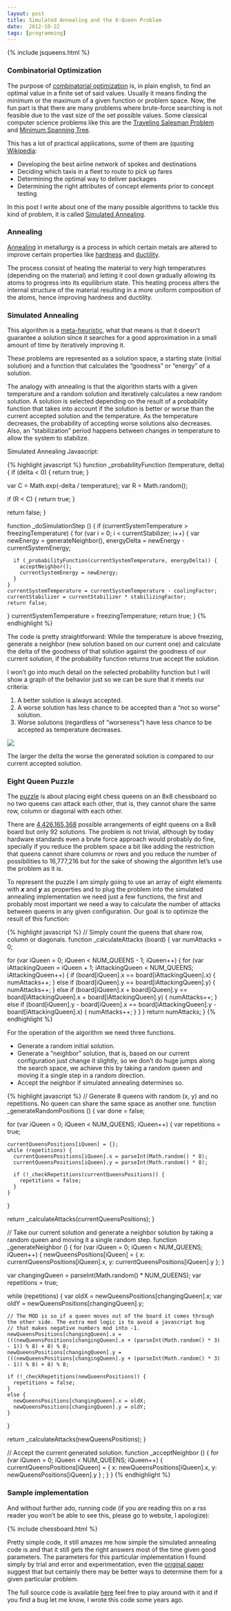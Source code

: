 ```yaml
---
layout: post
title: Simulated Annealing and the 8-Queen Problem
date:  2012-10-22
tags: [programming]
---
```

{% include jsqueens.html %}

### Combinatorial Optimization

The purpose of [combinatorial optimization](http://en.wikipedia.org/wiki/Combinatorial_optimization)
is, in plain english, to find an optimal value in a finite set of said
values. Usually it means finding the minimum or the maximum of a given
function or problem space. Now, the fun part is that there are many
problems where brute-force searching is not feasible due to the vast
size of the set possible values. Some classical computer science
problems like this are the [Traveling Salesman Problem](http://en.wikipedia.org/wiki/Traveling_salesman_problem) and
[Minimum Spanning Tree](http://en.wikipedia.org/wiki/Minimum_spanning_tree).

This has a lot of practical applications, some of them are (quoting
[Wikipedia](http://en.wikipedia.com\)):

  - Developing the best airline network of spokes and destinations
  - Deciding which taxis in a fleet to route to pick up fares
  - Determining the optimal way to deliver packages
  - Determining the right attributes of concept elements prior to
    concept testing

In this post I write about one of the many possible algorithms to tackle
this kind of problem, it is called [Simulated Annealing](http://en.wikipedia.org/wiki/Simulated_annealing).

### Annealing

[Annealing](http://en.wikipedia.org/wiki/Annealing_\(metallurgy\)) in
metallurgy is a process in which certain metals are altered to improve
certain properties like [hardness](http://en.wikipedia.org/wiki/Hardness) and
[ductility](http://en.wikipedia.org/wiki/Ductility).

The process consist of heating the material to very high temperatures
(depending on the material) and letting it cool down gradually allowing
its atoms to progress into its equilibrium state. This heating process
alters the internal structure of the material resulting in a more
uniform composition of the atoms, hence improving hardness and
ductility.

### Simulated Annealing

This algorithm is a
[meta-heuristic](http://en.wikipedia.org/wiki/Metaheuristic), what that
means is that it doesn’t guarantee a solution since it searches for a
good approximation in a small amount of time by iteratively improving
it.

These problems are represented as a solution space, a starting state
(initial solution) and a function that calculates the “goodness” or
“energy” of a solution.

The analogy with annealing is that the algorithm starts with a given
temperature and a random solution and iteratively calculates a new
random solution. A solution is selected depending on the result of a
probability function that takes into account if the solution is better
or worse than the current accepted solution and the temperature. As the
temperature decreases, the probability of accepting worse solutions also
decreases. Also, an “stabilization” period happens between changes in
temperature to allow the system to stabilize.

Simulated Annealing Javascript:


{% highlight javascript %}
function _probabilityFunction (temperature, delta) {
  if (delta < 0) {
    return true;
  }

  var C = Math.exp(-delta / temperature);
  var R = Math.random();

  if (R < C) {
    return true;
  }

  return false;
}

function _doSimulationStep () {
  if (currentSystemTemperature > freezingTemperature) {
    for (var i = 0; i < currentStabilizer; i++) {
      var newEnergy = generateNeighbor(),
      energyDelta = newEnergy - currentSystemEnergy;

      if (_probabilityFunction(currentSystemTemperature, energyDelta)) {
        acceptNeighbor();
        currentSystemEnergy = newEnergy;
      }
    }
    currentSystemTemperature = currentSystemTemperature - coolingFactor;
    currentStabilizer = currentStabilizer * stabilizingFactor;
    return false;
  }
  currentSystemTemperature = freezingTemperature;
  return true;
}
{% endhighlight %}

The code is pretty straightforward: While the temperature is above
freezing, generate a neighbor (new solution based on our current one)
and calculate the delta of the goodness of that solution against the
goodness of our current solution, if the probability function returns
true accept the solution.

I won’t go into much detail on the selected probability function but I
will show a graph of the behavior just so we can be sure that it meets
our criteria:

1.  A better solution is always accepted.
2.  A worse solution has less chance to be accepted than a “not so
    worse” solution.
3.  Worse solutions (regardless of “worseness”) have less chance to be
    accepted as temperature decreases.

<img class="center" src="/assets/images/sa-probability.png" />


The larger the delta the worse the generated solution is compared to our
current accepted solution.

### Eight Queen Puzzle

The [puzzle](http://en.wikipedia.org/wiki/Eight_queens_puzzle) is about
placing eight chess queens on an 8x8 chessboard so no two queens can
attack each other, that is, they cannot share the same row, column or
diagonal with each other.

There are [4,426,165,368](http://en.wikipedia.org/wiki/Combination)
possible arrangements of eight queens on a 8x8 board but only 92
solutions. The problem is not trivial, although by today hardware
standards even a brute force approach would probably do fine, specially
if you reduce the problem space a bit like adding the restriction that
queens cannot share columns or rows and you reduce the number of
possibilities to 16,777,216 but for the sake of showing the algorithm
let’s use the problem as it is.

To represent the puzzle I am simply going to use an array of eight
elements with ***x*** and ***y*** as properties and to plug the problem
into the simulated annealing implementation we need just a few
functions, the first and probably most important we need a way to
calculate the number of attacks between queens in any given
configuration. Our goal is to optimize the result of this function:

{% highlight javascript %}
// Simply count the queens that share row, column or diagonals.
function _calculateAttacks (board) {
  var numAttacks = 0;

  for (var iQueen = 0; iQueen < NUM_QUEENS - 1; iQueen++) {
    for (var iAttackingQueen = iQueen + 1; iAttackingQueen < NUM_QUEENS; iAttackingQueen++) {
      if (board[iQueen].x == board[iAttackingQueen].x) {
        numAttacks++;
      }
      else if (board[iQueen].y == board[iAttackingQueen].y) {
        numAttacks++;
      }
      else if (board[iQueen].x + board[iQueen].y ==
                 board[iAttackingQueen].x + board[iAttackingQueen].y) {
        numAttacks++;
      }
      else if (board[iQueen].y - board[iQueen].x ==
                 board[iAttackingQueen].y - board[iAttackingQueen].x) {
        numAttacks++;
      }
    }
  }
  return numAttacks;
}
{% endhighlight %}

For the operation of the algorithm we need three functions.

  - Generate a random initial solution.
  - Generate a “neighbor” solution, that is, based on our current
    configuration just change it slightly, so we don’t do huge jumps
    along the search space, we achieve this by taking a random queen and
    moving it a single step in a random direction.
  - Accept the neighbor if simulated annealing determines so.


{% highlight javascript %}
// Generate 8 queens with random (x, y) and no repetitions. No queen can share the same space as another one.
function _generateRandomPositions () {
  var done = false;

  for (var iQueen = 0; iQueen < NUM_QUEENS; iQueen++) {
    var repetitions = true;

    currentQueensPositions[iQueen] = {};
    while (repetitions) {
      currentQueensPositions[iQueen].x = parseInt(Math.random() * 8);
      currentQueensPositions[iQueen].y = parseInt(Math.random() * 8);

      if (!_checkRepetitions(currentQueensPositions)) {
        repetitions = false;
      }
    }
  }

  return _calculateAttacks(currentQueensPositions);
}

// Take our current solution and generate a neighbor solution by taking a random queen and moving it a single random step.
function _generateNeighbor () {
  for (var iQueen = 0; iQueen < NUM_QUEENS; iQueen++) {
    newQueensPositions[iQueen] = {
      x: currentQueensPositions[iQueen].x,
      y: currentQueensPositions[iQueen].y
    };
  }

  var changingQueen = parseInt(Math.random() * NUM_QUEENS);
  var repetitions = true;

  while (repetitions) {
    var oldX = newQueensPositions[changingQueen].x;
    var oldY = newQueensPositions[changingQueen].y;

    // The MOD is so if a queen moves out of the board it comes through the other side. The extra mod logic is to avoid a javascript bug
    // that makes negative numbers mod into -1.
    newQueensPositions[changingQueen].x = (((newQueensPositions[changingQueen].x + (parseInt(Math.random() * 3) - 1)) % 8) + 8) % 8;
    newQueensPositions[changingQueen].y = (((newQueensPositions[changingQueen].y + (parseInt(Math.random() * 3) - 1)) % 8) + 8) % 8;

    if (!_checkRepetitions(newQueensPositions)) {
      repetitions = false;
    }
    else {
      newQueensPositions[changingQueen].x = oldX;
      newQueensPositions[changingQueen].y = oldY;
    }
  }

  return _calculateAttacks(newQueensPositions);
}

// Accept the current generated solution.
function _acceptNeighbor () {
  for (var iQueen = 0; iQueen < NUM_QUEENS; iQueen++) {
    currentQueensPositions[iQueen] = { x: newQueensPositions[iQueen].x, y: newQueensPositions[iQueen].y } ;
  }
}
{% endhighlight %}

### Sample implementation

And without further ado, running code (if you are reading this on a rss
reader you won’t be able to see this, please go to website, I
apologize):

{% include chessboard.html %}

<p />

Pretty simple code, it still amazes me how simple the simulated
annealing code is and that it still gets the right answers most of the
time given good parameters. The parameters for this particular
implementation I found simply by trial and error and experimentation,
even the [original paper](http://home.gwu.edu/~stroud/classics/KirkpatrickGelattVecchi83.pdf)
suggest that but certainly there may be better ways to determine them
for a given particular problem.

The full source code is available [here](https://github.com/ebobby/jsqueens) feel
free to play around with it and if you find a bug let me know, I wrote this code some
years ago.

